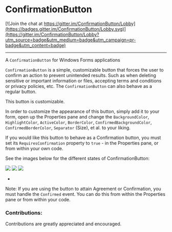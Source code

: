 # ConfirmationButton

[![Join the chat at https://gitter.im/ConfirmationButton/Lobby](https://badges.gitter.im/ConfirmationButton/Lobby.svg)](https://gitter.im/ConfirmationButton/Lobby?utm_source=badge&utm_medium=badge&utm_campaign=pr-badge&utm_content=badge)
***
A `ConfirmationButton` for Windows Forms applications

`ConfirmationButton` is a simple, customizable button that forces the user to confirm an action to prevent unintended results. Such as when deleting sensitive or important information or files, accepting terms and conditions or privacy policies, etc. The `ConfirmationButton` can also behave as a regular button.

This button is customizable.

In order to customize the appearance of this button, simply add it to your form, open up the Properties pane and change the `BackgroundColor`, `HighlightColor`, `ActiveColor`, `BorderColor`, `ConfirmedBackgroundColor`, `ConfirmedBorderColor`, `Separator` (Size), et al. to your liking.

If you would like this button to behave as a Confirmation button, you must set its `RequiresConfirmation` property to `true` - in the Properties pane, or from within your own code.

See the images below for the different states of ConfirmationButton:

![](http://i.imgur.com/zI4KiMc.png)
![](http://i.imgur.com/jT0XFUo.png)
![](http://i.imgur.com/CXn7onp.png)

-

Note:
If you are using the button to attain Agreement or Confirmation, you must handle the `Confirmed` event. You can do this from within the Properties pane or from within your code.

### Contributions:
Contributions are greatly appreciated and encouraged.
